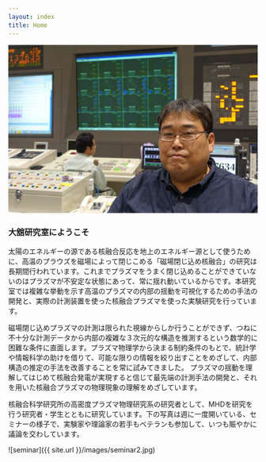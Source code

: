 ```yaml
---
layout: index
title: Home
---
```

![ohdachi_in_controlroom](/images/ohdachi_controlroom.jpg)

### 大舘研究室にようこそ


太陽のエネルギーの源である核融合反応を地上のエネルギー源として使うために、高温のプラウズを磁場によって閉じこめる「磁場閉じ込め核融合」の研究は長期間行われています。これまでプラズマをうまく閉じ込めることができていないのはプラズマが不安定な状態にあって、常に揺れ動いているからです。本研究室では複雑な挙動を示す高温のプラズマの内部の揺動を可視化するための手法の開発と、実際の計測装置を使った核融合プラズマを使った実験研究を行っています。

磁場閉じ込めプラズマの計測は限られた視線からしか行うことができず、つねに不十分な計測データから内部の複雑な３次元的な構造を推測するという数学的に困難な条件に直面します。プラズマ物理学から決まる制約条件のもとで、統計学や情報科学の助けを借りて、可能な限りの情報を絞り出すことをめざして、内部構造の推定の手法を改善することを常に試みてきました。
プラズマの揺動を理解してはじめて核融合発電が実現すると信じて最先端の計測手法の開発と、それを用いた核融合プラズマの物理現象の理解をめざしています。

核融合科学研究所の高密度プラズマ物理研究系の研究者として、MHDを研究を行う研究者・学生とともに研究しています。下の写真は週に一度開いている、セミナーの様子で、実験家や理論家の若手もベテランも参加して、いつも賑やかに議論を交わしています。

![seminar]({{ site.url }}/images/seminar2.jpg)

